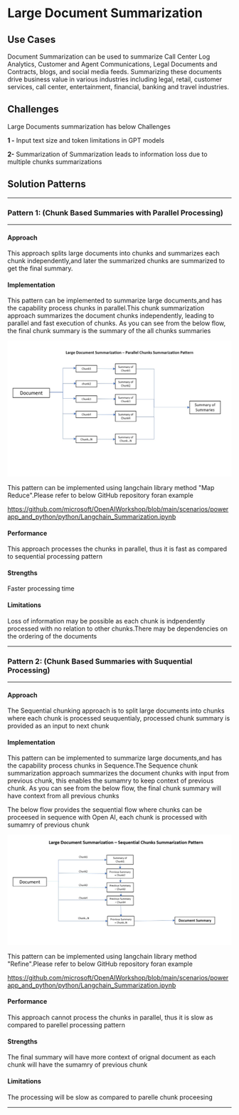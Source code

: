 
# Large Document Summarization

## Use Cases

Document Summarization can be used to summarize Call Center Log Analytics, Customer and Agent Communications, Legal Documents and Contracts, blogs, and social media feeds. Summarizing these documents drive business value in various industries including legal, retail, customer services, call center, entertainment, financial, banking and travel industries. 


## Challenges

Large Documents summarization has below Challenges

**1 -** Input text size and token limitations in GPT models 

**2-** Summarization of Summarization leads to information loss due to multiple chunks summarizations


## Solution Patterns

---
### Pattern 1: (Chunk Based Summaries with Parallel Processing)
---
#### Approach

This approach splits large documents into chunks and summarizes each chunk independently,and later the summarized chunks are summarized to get the final summary. 



#### Implementation

This pattern can be implemented to summarize large documents,and has the capability process chunks in parallel.This chunk summarization approach summarizes the document chunks independently, leading to parallel and fast execution of chunks. As you can see from the below flow, the final chunk summary is the summary of the all chunks summaries 


<img width="677" alt="image" src="assets/Parallel_Chunks.jpg">


This pattern can be implemented using langchain library method "Map Reduce".Please refer to below GitHub repository foran example

https://github.com/microsoft/OpenAIWorkshop/blob/main/scenarios/powerapp_and_python/python/Langchain_Summarization.ipynb 



#### Performance

This approach processes the chunks in parallel, thus it is fast as compared to sequential processing pattern

#### Strengths

Faster processing time 

#### Limitations

Loss of information may be possible as each chunk is indpendently processed with no relation to other chunks.There may be dependencies on the ordering of the documents

---



### Pattern 2: (Chunk Based Summaries with Suquential Processing)
---
#### Approach

The Sequential chunking approach is to split large documents into chunks where each chunk is processed seuquentialy, processed chunk summary is provided as an input to next chunk 
 
#### Implementation

This pattern can be implemented to summarize large documents,and has the capability process chunks in Sequence.The Sequence chunk summarization approach summarizes the document chunks with input from previous chunk, this enables the sumamry to keep context of previous chunk. As you can see from the below flow, the final chunk summary will have context from all previous chunks  


The below flow provides the sequential flow where chunks can be proceesed in sequence with Open AI, each chunk is processed with sumamry of previous chunk

<img width="677" alt="image" src="assets/sequential_chunks.jpg">



This pattern can be implemented using langchain library method "Refine".Please refer to below GitHub repository foran example

https://github.com/microsoft/OpenAIWorkshop/blob/main/scenarios/powerapp_and_python/python/Langchain_Summarization.ipynb 



#### Performance

This approach cannot process the chunks in parallel, thus it is slow as compared to parellel processing pattern

#### Strengths

The final summary will have more context of orignal document as each chunk will have the sumamry of previous chunk 

#### Limitations

The processing will be slow as compared to parelle chunk proceesing 

---
